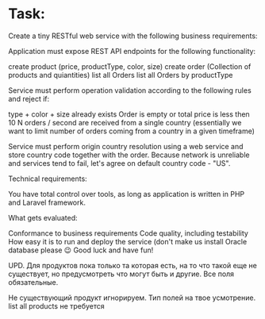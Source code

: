 # Task:

Create a tiny RESTful web service with the following business requirements:

Application must expose REST API endpoints for the following functionality:

create product (price, productType, color, size)
create order (Collection of products and quiantities)
list all Orders
list all Orders by productType

Service must perform operation validation according to the following rules and reject if:

type + color + size already exists
Order is empty or total price is less then 10
N orders / second are received from a single country (essentially we want to limit number of orders coming from a country in a given timeframe)

Service must perform origin country resolution using a web service and store country code together with the order.
Because network is unreliable and services tend to fail, let's agree on default country code - "US".

Technical requirements:

You have total control over tools, as long as application is written in PHP and Laravel framework.

What gets evaluated:

Conformance to business requirements
Code quality, including testability
How easy it is to run and deploy the service (don't make us install Oracle database please 😉
Good luck and have fun!

UPD.
Для продуктов пока только та которая есть, на то что такой еще не существует, но предусмотреть что могут быть и другие. Все поля обязательные.

Не существующий продукт игнорируем.
Тип полей на твое усмотрение.
list all products не требуется